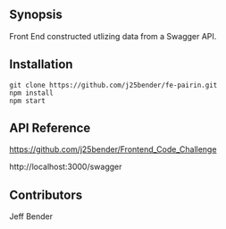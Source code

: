 ## Synopsis

Front End constructed utlizing data from a Swagger API.

## Installation
```
git clone https://github.com/j25bender/fe-pairin.git
npm install
npm start
```

## API Reference

https://github.com/j25bender/Frontend_Code_Challenge

http://localhost:3000/swagger


## Contributors

Jeff Bender

